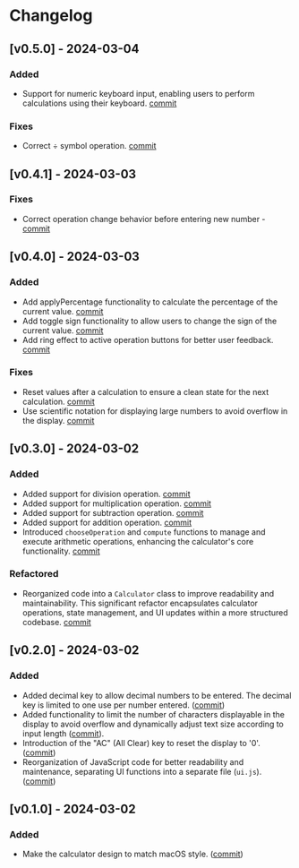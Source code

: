 # Changelog

## [v0.5.0] - 2024-03-04

### Added
- Support for numeric keyboard input, enabling users to perform calculations using their keyboard. [commit](https://github.com/julienhouyet/javascript-calculator/commit/1900d7ef32a30339c323a247330e8b746c33be63)

### Fixes
- Correct ÷ symbol operation. [commit](https://github.com/julienhouyet/javascript-calculator/commit/68d09b30a23e6cab902ef64ae3ca4c8471f0e640)

## [v0.4.1] - 2024-03-03

### Fixes
- Correct operation change behavior before entering new number - [commit](https://github.com/julienhouyet/javascript-calculator/commit/947fd46abf7ab510bf775310788bb1e15c52e6c8)

## [v0.4.0] - 2024-03-03

### Added
- Add applyPercentage functionality to calculate the percentage of the current value. [commit](https://github.com/julienhouyet/javascript-calculator/commit/e8a0c52dae3b082ad8eb968d7fda55e63fde8bfe)
- Add toggle sign functionality to allow users to change the sign of the current value. [commit](https://github.com/julienhouyet/javascript-calculator/commit/2c2de9788776a4fdaa4b7286294d059c2e5ef382)
- Add ring effect to active operation buttons for better user feedback. [commit](https://github.com/julienhouyet/javascript-calculator/commit/53cdf7bc2d0766b980f82bb636e815526099f392)

### Fixes
- Reset values after a calculation to ensure a clean state for the next calculation. [commit](https://github.com/julienhouyet/javascript-calculator/commit/ee0e97e6a849b5b72d2fe9f824f2f01f12a22837)
- Use scientific notation for displaying large numbers to avoid overflow in the display. [commit](https://github.com/julienhouyet/javascript-calculator/commit/0fad32b4538c27e73d7be1d9ce1f7a7c02b25155)

## [v0.3.0] - 2024-03-02

### Added
- Added support for division operation. [commit](https://github.com/julienhouyet/javascript-calculator/commit/47d909740f7a4b572c7e9e984fe3ce53c5311149)
- Added support for multiplication operation. [commit](https://github.com/julienhouyet/javascript-calculator/commit/b301fd8d4a3302bfa110f25c7f0f40fb989b1fed)
- Added support for subtraction operation. [commit](https://github.com/julienhouyet/javascript-calculator/commit/5331576b0419c991d9762fd66e390d2856ccb19e)
- Added support for addition operation. [commit](https://github.com/julienhouyet/javascript-calculator/commit/71035eb4192087e32cd2c2d5784166aea2b61c11)
- Introduced `chooseOperation` and `compute` functions to manage and execute arithmetic operations, enhancing the calculator's core functionality. [commit](https://github.com/julienhouyet/javascript-calculator/commit/71035eb4192087e32cd2c2d5784166aea2b61c11)

### Refactored
- Reorganized code into a `Calculator` class to improve readability and maintainability. This significant refactor encapsulates calculator operations, state management, and UI updates within a more structured codebase. [commit](https://github.com/julienhouyet/javascript-calculator/commit/4b8f6314df20e35c60e4fd2f0b17cc52aa2e12e4)

## [v0.2.0] - 2024-03-02

### Added
- Added decimal key to allow decimal numbers to be entered. The decimal key is limited to one use per number entered. ([commit](https://github.com/julienhouyet/javascript-calculator/commit/11060d77232e0dd33ad1f5ddca18a48787723267))
- Added functionality to limit the number of characters displayable in the display to avoid overflow and dynamically adjust text size according to input length ([commit](https://github.com/julienhouyet/javascript-calculator/commit/3be2a70a8470ae5ad8bc983130cd27ce89141037)).
- Introduction of the "AC" (All Clear) key to reset the display to '0'. ([commit](https://github.com/julienhouyet/javascript-calculator/commit/74a2f01b6d14df8379cd318bba64f5ce44f0caab))
- Reorganization of JavaScript code for better readability and maintenance, separating UI functions into a separate file (`ui.js`). ([commit](https://github.com/julienhouyet/javascript-calculator/commit/74a2f01b6d14df8379cd318bba64f5ce44f0caab))

## [v0.1.0] - 2024-03-02

### Added
- Make the calculator design to match macOS style. ([commit](https://github.com/julienhouyet/javascript-calculator/commit/746e88f1262bc22bd53b1691314889dbc1332232))